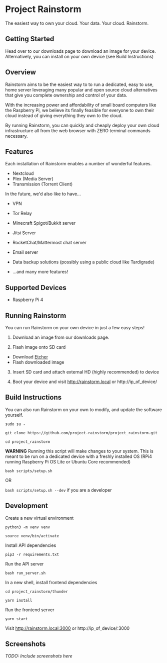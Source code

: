 # Project Rainstorm

The easiest way to own your cloud. Your data. Your cloud. Rainstorm.

## Getting Started

Head over to our downloads page to download an image for your device.
Alternatively, you can install on your own device (see Build Instructions)

## Overview

Rainstorm aims to be the easiest way to to run a dedicated, easy to use,
home server leveraging many popular and open source cloud alternatives that give you complete ownership and control of your data.

With the increasing power and affordability of small board computers like the Raspberry Pi, we believe its finally feasible for everyone to own their cloud instead of giving everything they own to the cloud.

By running Rainstorm, you can quickly and cheaply deploy your own cloud infrastructure all from the web browser with ZERO terminal commands necessary.

## Features

Each installation of Rainstorm enables a number of wonderful features.

- Nextcloud
- Plex (Media Server)
- Transmission (Torrent Client)

In the future, we'd also like to have...

- VPN
- Tor Relay
- Minecraft Spigot/Bukkit server
- Jitsi Server
- RocketChat/Mattermost chat server
- Email server
- Data backup solutions (possibly using a public cloud like Tardigrade)

- ...and many more features!

## Supported Devices

- Raspberry Pi 4

## Running Rainstorm

You can run Rainstorm on your own device in just a few easy steps!

1. Download an image from our downloads page.

2. Flash image onto SD card

- Download [Etcher](https://www.balena.io/etcher/)
- Flash downloaded image

3. Insert SD card and attach external HD (highly recommended) to device

4. Boot your device and visit http://rainstorm.local or http://ip_of_device/

## Build Instructions

You can also run Rainstorm on your own to modify, and update the software yourself.

`sudo su -`

`git clone https://github.com/project-rainstorm/project_rainstorm.git`

`cd project_rainstorm`

**WARNING** Running this script will make changes to your system. This is meant to be run on a dedicated device with a freshly installed OS (RPi4 running Raspberry Pi OS Lite or Ubuntu Core recommended)

`bash scripts/setup.sh`

OR

`bash scripts/setup.sh --dev` if you are a developer

## Development

Create a new virtual environment

`python3 -m venv venv`

`source venv/bin/activate`

Install API dependencies

`pip3 -r requirements.txt`

Run the API server

`bash run_server.sh`

In a new shell, install frontend dependencies

`cd project_rainstorm/thunder`

`yarn install`

Run the frontend server

`yarn start`

Visit http://rainstorm.local:3000 or http://ip_of_device/:3000

## Screenshots

_TODO: Include screenshots here_
